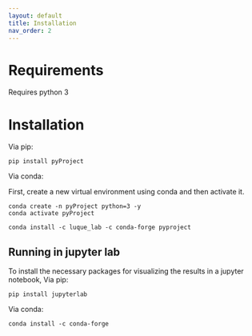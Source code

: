 ```yaml
---
layout: default
title: Installation
nav_order: 2
---
```


# Requirements
Requires python 3

# Installation


Via pip:
~~~~
pip install pyProject
~~~~

Via conda:

First, create a new virtual environment using conda and then activate it.

~~~~
conda create -n pyProject python=3 -y
conda activate pyProject
~~~~
~~~~
conda install -c luque_lab -c conda-forge pyproject
~~~~

## Running in jupyter lab
To install the necessary packages for visualizing the results in a jupyter notebook, 
Via pip:
~~~~
pip install jupyterlab
~~~~

Via conda:
~~~~
conda install -c conda-forge
~~~~
